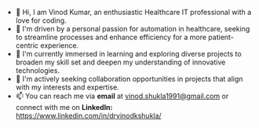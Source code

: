 - 👋 Hi, I am Vinod Kumar, an enthusiastic Healthcare IT professional with a love for coding.
- 👀 I'm driven by a personal passion for automation in healthcare, seeking to streamline processes and enhance efficiency for a more patient-centric experience.
- 🌱 I'm currently immersed in learning and exploring diverse projects to broaden my skill set and deepen my understanding of innovative technologies.
- 💞️ I'm actively seeking collaboration opportunities in projects that align with my interests and expertise.
- 📫 You can reach me via **email** at vinod.shukla1991@gmail.com or connect with me on **LinkedIn:** https://www.linkedin.com/in/drvinodkshukla/

<!---
VinodkumarShukla/VinodkumarShukla is a ✨ special ✨ repository because its `README.md` (this file) appears on your GitHub profile.
You can click the Preview link to take a look at your changes.
--->
